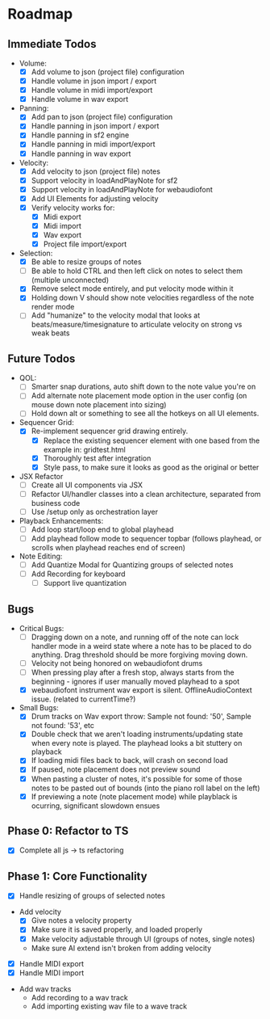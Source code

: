 # Roadmap


## Immediate Todos
- Volume:
  - [x] Add volume to json (project file) configuration
  - [x] Handle volume in json import / export
  - [x] Handle volume in midi import/export
  - [x] Handle volume in wav export
- Panning:
  - [x] Add pan to json (project file) configuration
  - [x] Handle panning in json import / export
  - [x] Handle panning in sf2 engine
  - [x] Handle panning in midi import/export
  - [x] Handle panning in wav export
- Velocity:
  - [x] Add velocity to json (project file) notes
  - [x] Support velocity in loadAndPlayNote for sf2
  - [x] Support velocity in loadAndPlayNote for webaudiofont
  - [x] Add UI Elements for adjusting velocity
  - [x] Verify velocity works for:
    - [x] Midi export
    - [x] Midi import
    - [x] Wav export
    - [x] Project file import/export
- Selection:
  - [x] Be able to resize groups of notes
  - [ ] Be able to hold CTRL and then left click on notes to select them (multiple unconnected)
  - [x] Remove select mode entirely, and put velocity mode within it
  - [x] Holding down V should show note velocities regardless of the note render mode
  - [ ] Add "humanize" to the velocity modal that looks at beats/measure/timesignature to articulate velocity on strong vs weak beats

## Future Todos
- QOL:
  - [ ] Smarter snap durations, auto shift down to the note value you're on
  - [ ] Add alternate note placement mode option in the user config (on mouse down note placement into sizing)
  - [ ] Hold down alt or something to see all the hotkeys on all UI elements.
- Sequencer Grid:
  - [x] Re-implement sequencer grid drawing entirely.
    - [x] Replace the existing sequencer element with one based from the example in: gridtest.html
    - [x] Thoroughly test after integration
    - [x] Style pass, to make sure it looks as good as the original or better
- JSX Refactor
  - [ ] Create all UI components via JSX
  - [ ] Refactor UI/handler classes into a clean architecture, separated from business code
  - [ ] Use /setup only as orchestration layer
- Playback Enhancements:
  - [ ] Add loop start/loop end to global playhead
  - [ ] Add playhead follow mode to sequencer topbar (follows playhead, or scrolls when playhead reaches end of screen)
- Note Editing:
  - [ ] Add Quantize Modal for Quantizing groups of selected notes
  - [ ] Add Recording for keyboard
    - [ ] Support live quantization

## Bugs
- Critical Bugs:
  - [ ] Dragging down on a note, and running off of the note can lock handler mode in a weird state where a note has to be placed to do anything.  Drag threshold should be more forgiving moving down.
  - [ ] Velocity not being honored on webaudiofont drums
  - [ ] When pressing play after a fresh stop, always starts from the beginning - ignores if user manually moved playhead to a spot
  - [x] webaudiofont instrument wav export is silent. OfflineAudioContext issue. (related to currentTime?)
- Small Bugs:
  - [x] Drum tracks on Wav export throw: Sample not found: '50', Sample not found: '53', etc
  - [x] Double check that we aren't loading instruments/updating state when every note is played. The playhead looks a bit stuttery on playback
  - [x] If loading midi files back to back, will crash on second load
  - [x] If paused, note placement does not preview sound
  - [x] When pasting a cluster of notes, it's possible for some of those notes to be pasted out of bounds (into the piano roll label on the left)
  - [x] If previewing a note (note placement mode) while playblack is ocurring, significant slowdown ensues

## Phase 0: Refactor to TS
- [x] Complete all js -> ts refactoring

## Phase 1: Core Functionality

- [x] Handle resizing of groups of selected notes
- Add velocity
  - [x] Give notes a velocity property
  - [x] Make sure it is saved properly, and loaded properly
  - [x] Make velocity adjustable through UI (groups of notes, single notes)
  - Make sure AI extend isn't broken from adding velocity
- [x] Handle MIDI export
- [x] Handle MIDI import
- Add wav tracks
  - Add recording to a wav track
  - Add importing existing wav file to a wave track
